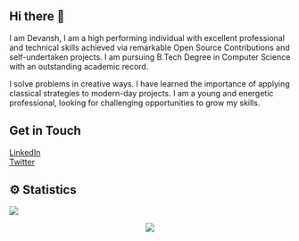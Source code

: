 ## Hi there :wave:
I am Devansh, I am a high performing individual with excellent professional and technical skills achieved via remarkable Open Source Contributions and self-undertaken projects. I am pursuing B.Tech Degree in Computer Science  with an outstanding academic record. 

I solve problems in creative ways. I have learned the importance of applying classical strategies to modern-day projects. I am a young and energetic professional, looking for challenging opportunities to grow my skills.

## Get in Touch
[LinkedIn](https://www.linkedin.com/in/devansh-chaudhary/)\
[Twitter](https://twitter.com/devansh016)

## ⚙ Statistics
<p><img align="center" src="https://github-readme-streak-stats.herokuapp.com?user=devansh016"/></p>

<p align='center'>
<img align='center' src="https://visitor-badge.glitch.me/badge?page_id=devansh016.visitor-badge">
 <p/>
